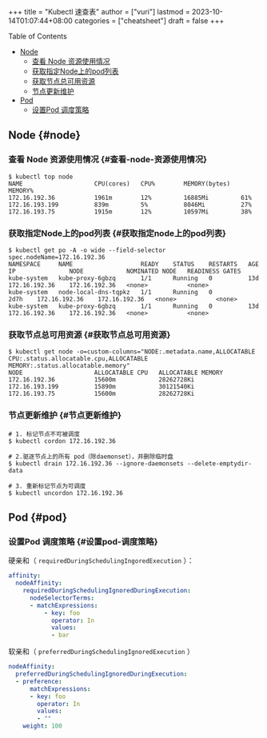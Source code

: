 +++
title = "Kubectl 速查表"
author = ["vuri"]
lastmod = 2023-10-14T01:07:44+08:00
categories = ["cheatsheet"]
draft = false
+++

<div class="ox-hugo-toc toc">

<div class="heading">Table of Contents</div>

- [Node](#node)
    - [查看 Node 资源使用情况](#查看-node-资源使用情况)
    - [获取指定Node上的pod列表](#获取指定node上的pod列表)
    - [获取节点总可用资源](#获取节点总可用资源)
    - [节点更新维护](#节点更新维护)
- [Pod](#pod)
    - [设置Pod 调度策略](#设置pod-调度策略)

</div>
<!--endtoc-->


## Node {#node}


### 查看 Node 资源使用情况 {#查看-node-资源使用情况}

```shell
$ kubectl top node
NAME                    CPU(cores)   CPU%        MEMORY(bytes)   MEMORY%
172.16.192.36           1961m        12%         16885Mi         61%
172.16.193.199          839m         5%          8046Mi          27%
172.16.193.75           1915m        12%         10597Mi         38%
```


### 获取指定Node上的pod列表 {#获取指定node上的pod列表}

```shell
$ kubectl get po -A -o wide --field-selector spec.nodeName=172.16.192.36
NAMESPACE     NAME                   READY    STATUS    RESTARTS   AGE     IP               NODE            NOMINATED NODE   READINESS GATES
kube-system   kube-proxy-6gbzq       1/1      Running   0          13d     172.16.192.36    172.16.192.36   <none>           <none>
kube-system   node-local-dns-tqpkz   1/1      Running   0          2d7h    172.16.192.36    172.16.192.36   <none>           <none>
kube-system   kube-proxy-6gbzq       1/1      Running   0          13d     172.16.192.36    172.16.192.36   <none>           <none>
```


### 获取节点总可用资源 {#获取节点总可用资源}

```shell
$ kubectl get node -o=custom-columns="NODE:.metadata.name,ALLOCATABLE CPU:.status.allocatable.cpu,ALLOCATABLE MEMORY:.status.allocatable.memory"
NODE                    ALLOCATABLE CPU   ALLOCATABLE MEMORY
172.16.192.36           15600m            28262728Ki
172.16.193.199          15890m            30121540Ki
172.16.193.75           15600m            28262728Ki
```


### 节点更新维护 {#节点更新维护}

```shell
# 1. 标记节点不可被调度
$ kubectl cordon 172.16.192.36

# 2.驱逐节点上的所有 pod（除daemonset），并删除临时盘
$ kubectl drain 172.16.192.36 --ignore-daemonsets --delete-emptydir-data

# 3. 重新标记节点为可调度
$ kubectl uncordon 172.16.192.36
```


## Pod {#pod}


### 设置Pod 调度策略 {#设置pod-调度策略}

硬亲和（ `requiredDuringSchedulingIngoredExecution` ）：

```yaml
affinity:
  nodeAffinity:
    requiredDuringSchedulingIgnoredDuringExecution:
      nodeSelectorTerms:
      - matchExpressions:
          - key: foo
            operator: In
            values:
            - bar
```

软亲和（ `preferredDuringSchedulingIgnoredExecution` ）

```yaml
nodeAffinity:
  preferredDuringSchedulingIgnoredDuringExecution:
  - preference:
      matchExpressions:
      - key: foo
        operator: In
        values:
        - ""
    weight: 100
```
